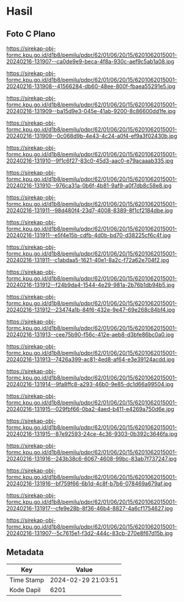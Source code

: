 # Hasil

## Foto C Plano

https://sirekap-obj-formc.kpu.go.id/d1b8/pemilu/pdpr/62/01/06/20/15/6201062015001-20240216-131907--ca0de9e9-beca-4f8a-930c-aef9c5ab1a08.jpg

https://sirekap-obj-formc.kpu.go.id/d1b8/pemilu/pdpr/62/01/06/20/15/6201062015001-20240216-131908--41566284-db60-48ee-800f-fbaea55291e5.jpg

https://sirekap-obj-formc.kpu.go.id/d1b8/pemilu/pdpr/62/01/06/20/15/6201062015001-20240216-131909--ba15d9e3-045e-41ab-9200-8c86600dd1fe.jpg

https://sirekap-obj-formc.kpu.go.id/d1b8/pemilu/pdpr/62/01/06/20/15/6201062015001-20240216-131909--0c068d9b-4e43-4c24-a0f4-ef9a3f02430b.jpg

https://sirekap-obj-formc.kpu.go.id/d1b8/pemilu/pdpr/62/01/06/20/15/6201062015001-20240216-131910--9f1c6f27-83c0-45d3-aac0-e79acaaab335.jpg

https://sirekap-obj-formc.kpu.go.id/d1b8/pemilu/pdpr/62/01/06/20/15/6201062015001-20240216-131910--976ca31a-0b6f-4b81-9af9-a0f7db8c58e8.jpg

https://sirekap-obj-formc.kpu.go.id/d1b8/pemilu/pdpr/62/01/06/20/15/6201062015001-20240216-131911--98d480f4-23d7-4008-8389-8f1cf2184dbe.jpg

https://sirekap-obj-formc.kpu.go.id/d1b8/pemilu/pdpr/62/01/06/20/15/6201062015001-20240216-131911--e5f4e15b-cdfb-4d0b-bd70-d38225cf6c4f.jpg

https://sirekap-obj-formc.kpu.go.id/d1b8/pemilu/pdpr/62/01/06/20/15/6201062015001-20240216-131911--c1abdaa5-1621-40e1-8a2c-f72a62e704f2.jpg

https://sirekap-obj-formc.kpu.go.id/d1b8/pemilu/pdpr/62/01/06/20/15/6201062015001-20240216-131912--f24b9da4-1544-4e29-981a-2b76b1db94b5.jpg

https://sirekap-obj-formc.kpu.go.id/d1b8/pemilu/pdpr/62/01/06/20/15/6201062015001-20240216-131912--23474a1b-84f6-432e-9e47-69e268c84bf4.jpg

https://sirekap-obj-formc.kpu.go.id/d1b8/pemilu/pdpr/62/01/06/20/15/6201062015001-20240216-131913--cee75b90-f56c-412e-aeb8-d3bfe86bc0a0.jpg

https://sirekap-obj-formc.kpu.go.id/d1b8/pemilu/pdpr/62/01/06/20/15/6201062015001-20240216-131913--7426a399-ac81-4ed8-af64-e3e39124acdd.jpg

https://sirekap-obj-formc.kpu.go.id/d1b8/pemilu/pdpr/62/01/06/20/15/6201062015001-20240216-131914--9fa8ffc8-a293-46b0-9e85-dc1d66a99504.jpg

https://sirekap-obj-formc.kpu.go.id/d1b8/pemilu/pdpr/62/01/06/20/15/6201062015001-20240216-131915--029fbf66-0ba2-4aed-b411-e4269a750d6e.jpg

https://sirekap-obj-formc.kpu.go.id/d1b8/pemilu/pdpr/62/01/06/20/15/6201062015001-20240216-131915--87e92593-24ce-4c36-9303-0b392c3646fa.jpg

https://sirekap-obj-formc.kpu.go.id/d1b8/pemilu/pdpr/62/01/06/20/15/6201062015001-20240216-131916--243b38c6-6067-4608-99bc-83ab7f737247.jpg

https://sirekap-obj-formc.kpu.go.id/d1b8/pemilu/pdpr/62/01/06/20/15/6201062015001-20240216-131916--bf759f66-6b1d-4c8f-b7b6-078469a679af.jpg

https://sirekap-obj-formc.kpu.go.id/d1b8/pemilu/pdpr/62/01/06/20/15/6201062015001-20240216-131917--cfe9e28b-8f36-46b4-8827-4a6cf1754627.jpg

https://sirekap-obj-formc.kpu.go.id/d1b8/pemilu/pdpr/62/01/06/20/15/6201062015001-20240216-131907--5c7615e1-f3d2-444c-83cb-270e8f67d15b.jpg


## Metadata

| Key        | Value               |
| ---------- | ------------------- |
| Time Stamp | 2024-02-29 21:03:51 |
| Kode Dapil | 6201                |



